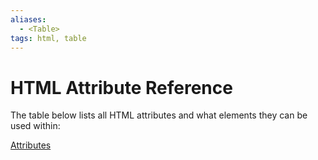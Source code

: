 ```yaml
---
aliases:
  - <Table>
tags: html, table
---
```

# HTML Attribute Reference

The table below lists all HTML attributes and what elements they can be used within:

[Attributes](https://www.notion.so/e4cd790acd5a44c8a71eea2455db9ed8?pvs=21)